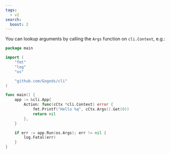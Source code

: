 ```yaml
---
tags:
  - v2
search:
  boost: 2
---
```


You can lookup arguments by calling the `Args` function on `cli.Context`, e.g.:

<!-- {
  "output": "Hello \""
} -->
```go
package main

import (
	"fmt"
	"log"
	"os"

	"github.com/Gogods/cli"
)

func main() {
	app := &cli.App{
		Action: func(cCtx *cli.Context) error {
			fmt.Printf("Hello %q", cCtx.Args().Get(0))
			return nil
		},
	}

	if err := app.Run(os.Args); err != nil {
		log.Fatal(err)
	}
}
```
